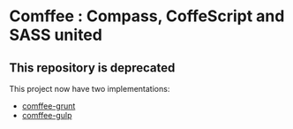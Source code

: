 # Comffee : Compass, CoffeScript and SASS united

## This repository is deprecated

This project now have two implementations:

* [comffee-grunt](https://github.com/tiagoamaro/comffee-grunt)
* [comffee-gulp](https://github.com/tiagoamaro/comffee-gulp)
